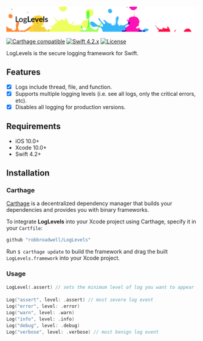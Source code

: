 ![LogLevels](README/loglevels.png)

[![Carthage compatible](https://img.shields.io/badge/Carthage-compatible-4BC51D.svg?style=flat)](https://github.com/Carthage/Carthage)
[![Swift 4.2.x](https://img.shields.io/badge/Swift-4.2.x-orange.svg)](https://github.com/apple/swift)
[![License](https://img.shields.io/badge/license-MIT-lightgrey.svg)](https://opensource.org/licenses/MIT)

LogLevels is the secure logging framework for Swift.

## Features

- [x] Logs include thread, file, and function.
- [x] Supports multiple logging levels (i.e. see all logs, only the critical errors, etc).
- [x] Disables all logging for production versions.

## Requirements

- iOS 10.0+
- Xcode 10.0+
- Swift 4.2+

## Installation

### Carthage

[Carthage](https://github.com/Carthage/Carthage) is a decentralized dependency manager that builds your dependencies and provides you with binary frameworks. 

To integrate **LogLevels** into your Xcode project using Carthage, specify it in your `Cartfile`:

```ruby
github "robbroadwell/LogLevels"
```

Run `$ carthage update` to build the framework and drag the built `LogLevels.framework` into your Xcode project.

### Usage

```swift
LogLevel(.assert) // sets the minimum level of log you want to appear

Log("assert", level: .assert) // most severe log event
Log("error", level: .error)
Log("warn", level: .warn)
Log("info", level: .info)
Log("debug", level: .debug)
Log("verbose", level: .verbose) // most benign log event
```

